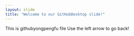 ```yaml
---
layout: slide
title: "Welcome to our GitHubDesktop slide!"
---
```

This is githubyongpengfu file
Use the left arrow to go back!
